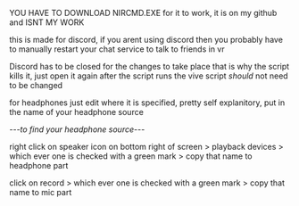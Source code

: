 YOU HAVE TO DOWNLOAD NIRCMD.EXE for it to work, it is on my github and ISNT MY WORK

this is made for discord, if you arent using discord then you probably have to manually restart your chat service to talk to friends in vr

Discord has to be closed for the changes to take place that is why the script kills it, just open it again after the script runs
the vive script *should* not need to be changed

for headphones just edit where it is specified, pretty self explanitory, put in the name of your headphone source

---*to find your headphone source*---

right click on speaker icon on bottom right of screen > playback devices > which ever one is checked with a green mark > copy that name to headphone part

click on record > which ever one is checked with a green mark > copy that name to mic part
